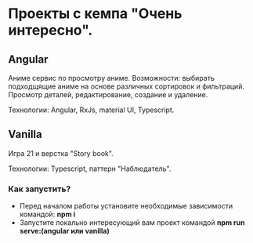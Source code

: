 # Проекты с кемпа "Очень интересно".


## Angular

Аниме сервис по просмотру аниме.
Возможности: выбирать подходщящие аниме на основе различных сортировок и фильтраций. Просмотр деталей, редактирование, создание и удаление. 

Технологии: Angular, RxJs, material UI, Typescript.

## Vanilla

Игра 21 и верстка "Story book".

Технологии: Typescript, паттерн "Наблюдатель".


### Как запустить?
- Перед началом работы установите необходимые зависимости командой: **npm i**
- Запустите локально интересующий вам проект командой **npm run serve:(angular или vanilla)**
